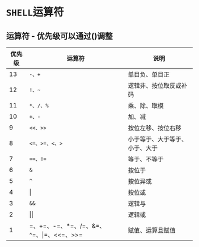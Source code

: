# `SHELL`运算符



## 运算符 - 优先级可以通过()调整

| 优先级 | 运算符                                       | 说明                           |
| ------ | -------------------------------------------- | ------------------------------ |
| 13     | `-、+`                                       | 单目负、单目正                 |
| 12     | `!、~`                                       | 逻辑非、按位取反或补码         |
| 11     | `*、/、%`                                    | 乘、除、取模                   |
| 10     | `+、-`                                       | 加、减                         |
| 9      | `<<、>>`                                     | 按位左移、按位右移             |
| 8      | `<=、>=、<、>`                               | 小于等于、大于等于、小于、大于 |
| 7      | `==、!=`                                     | 等于、不等于                   |
| 6      | `&`                                          | 按位于                         |
| 5      | `^`                                          | 按位异或                       |
| 4      | &#124;                                       | 按位或                         |
| 3      | `&&`                                         | 逻辑与                         |
| 2      | &#124;&#124;                                 | 逻辑或                         |
| 1      | =、+=、-=、*=、/=、&=、^=、&#124;=、<<=、>>= | 赋值、运算且赋值               |

